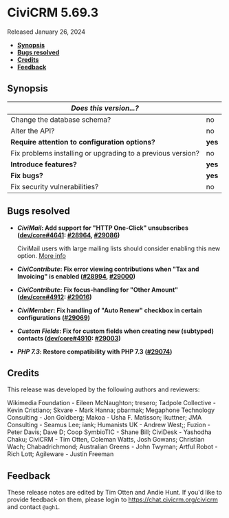 # CiviCRM 5.69.3

Released January 26, 2024

- **[Synopsis](#synopsis)**
- **[Bugs resolved](#bugs)**
- **[Credits](#credits)**
- **[Feedback](#feedback)**

## <a name="synopsis"></a>Synopsis

| *Does this version...?*                                         |          |
| --------------------------------------------------------------- | -------- |
| Change the database schema?                                     | no       |
| Alter the API?                                                  | no       |
| **Require attention to configuration options?**                 | **yes**  |
| Fix problems installing or upgrading to a previous version?     | no       |
| **Introduce features?**                                         | **yes**  |
| **Fix bugs?**                                                   | **yes**  |
| Fix security vulnerabilities?                                   | no       |

## <a name="bugs"></a>Bugs resolved

* **_CiviMail_: Add support for "HTTP One-Click" unsubscribes ([dev/core#4641](https://lab.civicrm.org/dev/core/-/issues/4641): [#28964](https://github.com/civicrm/civicrm-core/pull/28964), [#29086](https://github.com/civicrm/civicrm-core/pull/29086))**

  CiviMail users with large mailing lists should consider enabling this new option. [More info](https://civicrm.org/redirect/unsubscribe-one-click)

* **_CiviContribute_: Fix error viewing contributions when "Tax and Invoicing" is enabled ([#28994](https://github.com/civicrm/civicrm-core/pull/28994), [#29000](https://github.com/civicrm/civicrm-core/pull/29000))**
* **_CiviContribute_: Fix focus-handling for "Other Amount"  ([dev/core#4912](https://lab.civicrm.org/dev/core/-/issues/4912): [#29016](https://github.com/civicrm/civicrm-core/pull/29016))**
* **_CiviMember_: Fix handling of "Auto Renew" checkbox in certain configurations ([#29069](https://github.com/civicrm/civicrm-core/pull/29069))**
* **_Custom Fields_: Fix for custom fields when creating new (subtyped) contacts ([dev/core#4910](https://lab.civicrm.org/dev/core/-/issues/4910): [#29003](https://github.com/civicrm/civicrm-core/pull/29003))**
* **_PHP 7.3_: Restore compatibility with PHP 7.3 ([#29074](https://github.com/civicrm/civicrm-core/pull/29074))**

## <a name="credits"></a>Credits

This release was developed by the following authors and reviewers:

Wikimedia Foundation - Eileen McNaughton; tresero; Tadpole Collective - Kevin Cristiano;
Skvare - Mark Hanna; pbarmak; Megaphone Technology Consulting - Jon Goldberg; Makoa - Usha
F. Matisson; lkuttner; JMA Consulting - Seamus Lee; iank; Humanists UK - Andrew West;;
Fuzion - Peter Davis; Dave D; Coop SymbioTIC - Shane Bill; CiviDesk - Yashodha Chaku;
CiviCRM - Tim Otten, Coleman Watts, Josh Gowans; Christian Wach; Chabadrichmond;
Australian Greens - John Twyman; Artful Robot - Rich Lott; Agileware - Justin Freeman

## <a name="feedback"></a>Feedback

These release notes are edited by Tim Otten and Andie Hunt.  If you'd like to
provide feedback on them, please login to https://chat.civicrm.org/civicrm and
contact `@agh1`.

